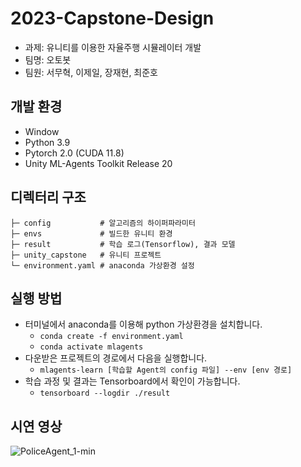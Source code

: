 # 2023-Capstone-Design
* 과제: 유니티를 이용한 자율주행 시뮬레이터 개발
* 팀명: 오토봇
* 팀원: 서무혁, 이제일, 장재현, 최준호
## 개발 환경
* Window
* Python 3.9
* Pytorch 2.0 (CUDA 11.8)
* Unity ML-Agents Toolkit Release 20 
## 디렉터리 구조
```text
├─ config           # 알고리즘의 하이퍼파라미터
├─ envs             # 빌드한 유니티 환경
├─ result           # 학습 로그(Tensorflow), 결과 모델
├─ unity_capstone   # 유니티 프로젝트
└─ environment.yaml # anaconda 가상환경 설정 
```
## 실행 방법
* 터미널에서 anaconda를 이용해 python 가상환경을 설치합니다. 
  * ```conda create -f environment.yaml```
  * ```conda activate mlagents```
* 다운받은 프로젝트의 경로에서 다음을 실행합니다.
  * ```mlagents-learn [학습할 Agent의 config 파일] --env [env 경로]```
* 학습 과정 및 결과는 Tensorboard에서 확인이 가능합니다.
  * ```tensorboard --logdir ./result ```

## 시연 영상
![PoliceAgent_1-min](https://github.com/Hallym-Autobot/2023-Capstone-Design/assets/81278212/47514d12-513f-45b2-8c7c-6a86d17a6ef2)
